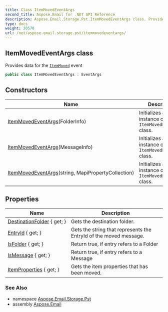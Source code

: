 ```yaml
---
title: Class ItemMovedEventArgs
second_title: Aspose.Email for .NET API Reference
description: Aspose.Email.Storage.Pst.ItemMovedEventArgs class. Provides data for the ItemMoved event
type: docs
weight: 20570
url: /net/aspose.email.storage.pst/itemmovedeventargs/
---
```

## ItemMovedEventArgs class

Provides data for the [`ItemMoved`](../folderinfo/itemmoved/) event

```csharp
public class ItemMovedEventArgs : EventArgs
```

## Constructors

| Name | Description |
| --- | --- |
| [ItemMovedEventArgs](itemmovedeventargs/#constructor)(FolderInfo) | Initializes a new instance of the `ItemMovedEventArgs` class. |
| [ItemMovedEventArgs](itemmovedeventargs/#constructor_1)(MessageInfo) | Initializes a new instance of the `ItemMovedEventArgs` class. |
| [ItemMovedEventArgs](itemmovedeventargs/#constructor_2)(string, MapiPropertyCollection) | Initializes a new instance of the `ItemMovedEventArgs` class. |

## Properties

| Name | Description |
| --- | --- |
| [DestinationFolder](../../aspose.email.storage.pst/itemmovedeventargs/destinationfolder/) { get; } | Gets the destination folder. |
| [EntryId](../../aspose.email.storage.pst/itemmovedeventargs/entryid/) { get; } | Gets the string that represents the EntryId of the moved message. |
| [IsFolder](../../aspose.email.storage.pst/itemmovedeventargs/isfolder/) { get; } | Return true, if entry refers to a Folder |
| [IsMessage](../../aspose.email.storage.pst/itemmovedeventargs/ismessage/) { get; } | Return true, if entry refers to a Message |
| [ItemProperties](../../aspose.email.storage.pst/itemmovedeventargs/itemproperties/) { get; } | Gets the item properties that has been moved. |

### See Also

* namespace [Aspose.Email.Storage.Pst](../../aspose.email.storage.pst/)
* assembly [Aspose.Email](../../)


